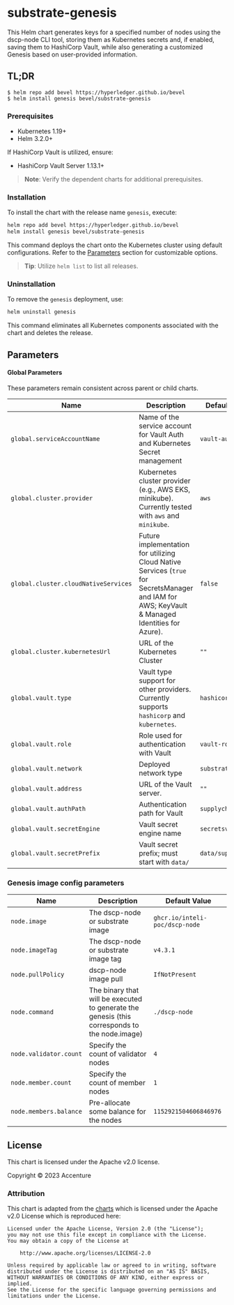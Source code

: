[//]: # (##############################################################################################)
[//]: # (Copyright Accenture. All Rights Reserved.)
[//]: # (SPDX-License-Identifier: Apache-2.0)
[//]: # (##############################################################################################)

# substrate-genesis

This Helm chart generates keys for a specified number of nodes using the dscp-node CLI tool, storing them as Kubernetes secrets and, if enabled, saving them to HashiCorp Vault, while also generating a customized Genesis based on user-provided information.

## TL;DR

```console
$ helm repo add bevel https://hyperledger.github.io/bevel
$ helm install genesis bevel/substrate-genesis
```

### Prerequisites

- Kubernetes 1.19+
- Helm 3.2.0+

If HashiCorp Vault is utilized, ensure:
- HashiCorp Vault Server 1.13.1+

> **Note**: Verify the dependent charts for additional prerequisites.

### Installation

To install the chart with the release name `genesis`, execute:

```bash
helm repo add bevel https://hyperledger.github.io/bevel
helm install genesis bevel/substrate-genesis
```

This command deploys the chart onto the Kubernetes cluster using default configurations. Refer to the [Parameters](#parameters) section for customizable options.

> **Tip**: Utilize `helm list` to list all releases.

### Uninstallation

To remove the `genesis` deployment, use:

```bash
helm uninstall genesis
```

This command eliminates all Kubernetes components associated with the chart and deletes the release.

## Parameters

#### Global Parameters
These parameters remain consistent across parent or child charts.

| Name   | Description  | Default Value |
|--------|---------|-------------|
| `global.serviceAccountName` | Name of the service account for Vault Auth and Kubernetes Secret management | `vault-auth` |
| `global.cluster.provider` | Kubernetes cluster provider (e.g., AWS EKS, minikube). Currently tested with `aws` and `minikube`. | `aws` |
| `global.cluster.cloudNativeServices` | Future implementation for utilizing Cloud Native Services (`true` for SecretsManager and IAM for AWS; KeyVault & Managed Identities for Azure). | `false`  |
| `global.cluster.kubernetesUrl` | URL of the Kubernetes Cluster  | `""`  |
| `global.vault.type`  | Vault type support for other providers. Currently supports `hashicorp` and `kubernetes`. | `hashicorp` |
| `global.vault.role`  | Role used for authentication with Vault | `vault-role` |
| `global.vault.network`  | Deployed network type | `substrate` |
| `global.vault.address`| URL of the Vault server.    | `""` |
| `global.vault.authPath`    | Authentication path for Vault  | `supplychain` |
| `global.vault.secretEngine` | Vault secret engine name   | `secretsv2` |
| `global.vault.secretPrefix` | Vault secret prefix; must start with `data/`   | `data/supplychain` |

### Genesis image config parameters

| Name | Description | Default Value |
| - | - | - |
| `node.image` | The dscp-node or substrate image | `ghcr.io/inteli-poc/dscp-node` |
| `node.imageTag` | The dscp-node or substrate image tag | `v4.3.1`                |
| `node.pullPolicy` | dscp-node image pull | `IfNotPresent`           |
| `node.command` | The binary that will be executed to generate the genesis (this corresponds to the node.image) | `./dscp-node`   |
| `node.validator.count` | Specify the count of validator nodes | `4` |
| `node.member.count` | Specify the count of member nodes | `1` |
| `node.members.balance` | Pre-allocate some balance for the nodes | `1152921504606846976` |

## License

This chart is licensed under the Apache v2.0 license.

Copyright &copy; 2023 Accenture

### Attribution

This chart is adapted from the [charts](https://hyperledger.github.io/bevel/) which is licensed under the Apache v2.0 License which is reproduced here:

```
Licensed under the Apache License, Version 2.0 (the "License");
you may not use this file except in compliance with the License.
You may obtain a copy of the License at

    http://www.apache.org/licenses/LICENSE-2.0

Unless required by applicable law or agreed to in writing, software
distributed under the License is distributed on an "AS IS" BASIS,
WITHOUT WARRANTIES OR CONDITIONS OF ANY KIND, either express or implied.
See the License for the specific language governing permissions and
limitations under the License.
```
